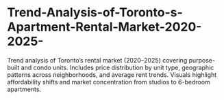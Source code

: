 # Trend-Analysis-of-Toronto-s-Apartment-Rental-Market-2020-2025-
Trend analysis of Toronto’s rental market (2020–2025) covering purpose-built and condo units. Includes price distribution by unit type, geographic patterns across neighborhoods, and average rent trends. Visuals highlight affordability shifts and market concentration from studios to 6-bedroom apartments.
